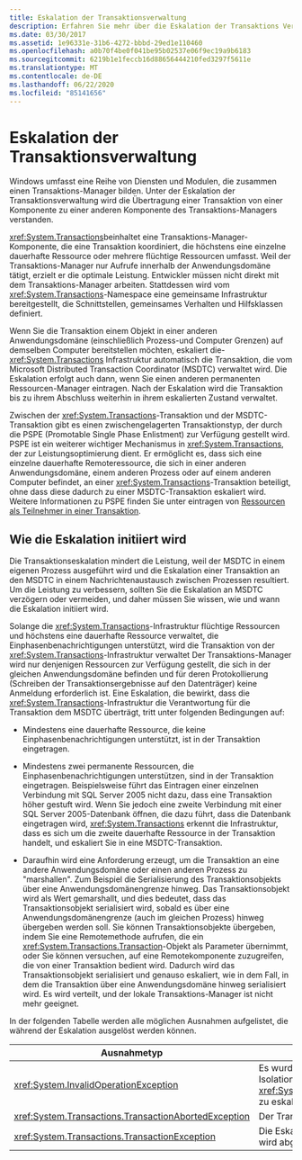 ```yaml
---
title: Eskalation der Transaktionsverwaltung
description: Erfahren Sie mehr über die Eskalation der Transaktions Verwaltung in .net, bei der es sich um den Prozess der Migration einer Transaktion von den Komponenten eines Transaktions-Managers zu einem anderen handelt
ms.date: 03/30/2017
ms.assetid: 1e96331e-31b6-4272-bbbd-29ed1e110460
ms.openlocfilehash: a0b70f4be0f041be95b02537e06f9ec19a9b6183
ms.sourcegitcommit: 6219b1e1feccb16d88656444210fed3297f5611e
ms.translationtype: MT
ms.contentlocale: de-DE
ms.lasthandoff: 06/22/2020
ms.locfileid: "85141656"
---
```

# <a name="transaction-management-escalation"></a>Eskalation der Transaktionsverwaltung
Windows umfasst eine Reihe von Diensten und Modulen, die zusammen einen Transaktions-Manager bilden. Unter der Eskalation der Transaktionsverwaltung wird die Übertragung einer Transaktion von einer Komponente zu einer anderen Komponente des Transaktions-Managers verstanden.  
  
 <xref:System.Transactions>beinhaltet eine Transaktions-Manager-Komponente, die eine Transaktion koordiniert, die höchstens eine einzelne dauerhafte Ressource oder mehrere flüchtige Ressourcen umfasst. Weil der Transaktions-Manager nur Aufrufe innerhalb der Anwendungsdomäne tätigt, erzielt er die optimale Leistung. Entwickler müssen nicht direkt mit dem Transaktions-Manager arbeiten. Stattdessen wird vom <xref:System.Transactions>-Namespace eine gemeinsame Infrastruktur bereitgestellt, die Schnittstellen, gemeinsames Verhalten und Hilfsklassen definiert.  
  
 Wenn Sie die Transaktion einem Objekt in einer anderen Anwendungsdomäne (einschließlich Prozess-und Computer Grenzen) auf demselben Computer bereitstellen möchten, eskaliert die- <xref:System.Transactions> Infrastruktur automatisch die Transaktion, die vom Microsoft Distributed Transaction Coordinator (MSDTC) verwaltet wird. Die Eskalation erfolgt auch dann, wenn Sie einen anderen permanenten Ressourcen-Manager eintragen. Nach der Eskalation wird die Transaktion bis zu ihrem Abschluss weiterhin in ihrem eskalierten Zustand verwaltet.  
  
 Zwischen der <xref:System.Transactions>-Transaktion und der MSDTC-Transaktion gibt es einen zwischengelagerten Transaktionstyp, der durch die PSPE (Promotable Single Phase Enlistment) zur Verfügung gestellt wird. PSPE ist ein weiterer wichtiger Mechanismus in <xref:System.Transactions>, der zur Leistungsoptimierung dient. Er ermöglicht es, dass sich eine einzelne dauerhafte Remoteressource, die sich in einer anderen Anwendungsdomäne, einem anderen Prozess oder auf einem anderen Computer befindet, an einer <xref:System.Transactions>-Transaktion beteiligt, ohne dass diese dadurch zu einer MSDTC-Transaktion eskaliert wird. Weitere Informationen zu PSPE finden Sie unter eintragen von [Ressourcen als Teilnehmer in einer Transaktion](enlisting-resources-as-participants-in-a-transaction.md).  
  
## <a name="how-escalation-is-initiated"></a>Wie die Eskalation initiiert wird  
 Die Transaktionseskalation mindert die Leistung, weil der MSDTC in einem eigenen Prozess ausgeführt wird und die Eskalation einer Transaktion an den MSDTC in einem Nachrichtenaustausch zwischen Prozessen resultiert. Um die Leistung zu verbessern, sollten Sie die Eskalation an MSDTC verzögern oder vermeiden, und daher müssen Sie wissen, wie und wann die Eskalation initiiert wird.  
  
 Solange die <xref:System.Transactions>-Infrastruktur flüchtige Ressourcen und höchstens eine dauerhafte Ressource verwaltet, die Einphasenbenachrichtigungen unterstützt, wird die Transaktion von der <xref:System.Transactions>-Infrastruktur verwaltet Der Transaktions-Manager wird nur denjenigen Ressourcen zur Verfügung gestellt, die sich in der gleichen Anwendungsdomäne befinden und für deren Protokollierung (Schreiben der Transaktionsergebnisse auf den Datenträger) keine Anmeldung erforderlich ist. Eine Eskalation, die bewirkt, dass die <xref:System.Transactions>-Infrastruktur die Verantwortung für die Transaktion dem MSDTC überträgt, tritt unter folgenden Bedingungen auf:  
  
- Mindestens eine dauerhafte Ressource, die keine Einphasenbenachrichtigungen unterstützt, ist in der Transaktion eingetragen.  
  
- Mindestens zwei permanente Ressourcen, die Einphasenbenachrichtigungen unterstützen, sind in der Transaktion eingetragen. Beispielsweise führt das Eintragen einer einzelnen Verbindung mit SQL Server 2005 nicht dazu, dass eine Transaktion höher gestuft wird. Wenn Sie jedoch eine zweite Verbindung mit einer SQL Server 2005-Datenbank öffnen, die dazu führt, dass die Datenbank eingetragen wird, <xref:System.Transactions> erkennt die Infrastruktur, dass es sich um die zweite dauerhafte Ressource in der Transaktion handelt, und eskaliert Sie in eine MSDTC-Transaktion.  
  
- Daraufhin wird eine Anforderung erzeugt, um die Transaktion an eine andere Anwendungsdomäne oder einen anderen Prozess zu "marshallen". Zum Beispiel die Serialisierung des Transaktionsobjekts über eine Anwendungsdomänengrenze hinweg. Das Transaktionsobjekt wird als Wert gemarshallt, und dies bedeutet, dass das Transaktionsobjekt serialisiert wird, sobald es über eine Anwendungsdomänengrenze (auch im gleichen Prozess) hinweg übergeben werden soll. Sie können Transaktionsobjekte übergeben, indem Sie eine Remotemethode aufrufen, die ein <xref:System.Transactions.Transaction>-Objekt als Parameter übernimmt, oder Sie können versuchen, auf eine Remotekomponente zuzugreifen, die von einer Transaktion bedient wird. Dadurch wird das Transaktionsobjekt serialisiert und genauso eskaliert, wie in dem Fall, in dem die Transaktion über eine Anwendungsdomäne hinweg serialisiert wird. Es wird verteilt, und der lokale Transaktions-Manager ist nicht mehr geeignet.  
  
 In der folgenden Tabelle werden alle möglichen Ausnahmen aufgelistet, die während der Eskalation ausgelöst werden können.  
  
|Ausnahmetyp|Bedingung|  
|--------------------|---------------|  
|<xref:System.InvalidOperationException>|Es wurde versucht, eine Transaktion mit einer Isolationsebene von <xref:System.Transactions.IsolationLevel.Snapshot> zu eskalieren.|  
|<xref:System.Transactions.TransactionAbortedException>|Der Transaktions-Manager ist nicht aktiv.|  
|<xref:System.Transactions.TransactionException>|Die Eskalation schlägt fehl, und die Anwendung wird abgebrochen.|
